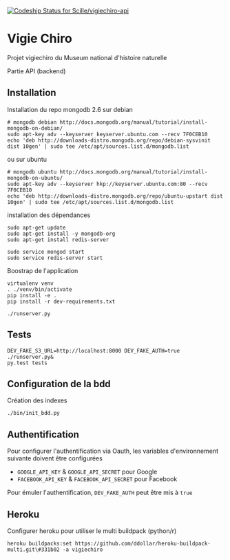 [ ![Codeship Status for Scille/vigiechiro-api](https://codeship.com/projects/87dc08b0-669d-0132-08ef-6acde1e9bce1/status?branch=master)](https://codeship.com/projects/52883)
# Vigie Chiro #

Projet vigiechiro du Museum national d'histoire naturelle

Partie API (backend)


## Installation

Installation du repo mongodb 2.6 sur debian
```
# mongodb debian http://docs.mongodb.org/manual/tutorial/install-mongodb-on-debian/
sudo apt-key adv --keyserver keyserver.ubuntu.com --recv 7F0CEB10
echo 'deb http://downloads-distro.mongodb.org/repo/debian-sysvinit dist 10gen' | sudo tee /etc/apt/sources.list.d/mongodb.list
```
ou sur ubuntu
```
# mongodb ubuntu http://docs.mongodb.org/manual/tutorial/install-mongodb-on-ubuntu/
sudo apt-key adv --keyserver hkp://keyserver.ubuntu.com:80 --recv 7F0CEB10
echo 'deb http://downloads-distro.mongodb.org/repo/ubuntu-upstart dist 10gen' | sudo tee /etc/apt/sources.list.d/mongodb.list
```

installation des dépendances
```
sudo apt-get update
sudo apt-get install -y mongodb-org
sudo apt-get install redis-server

sudo service mongod start
sudo service redis-server start
```

Boostrap de l'application
```
virtualenv venv
. ./venv/bin/activate
pip install -e .
pip install -r dev-requirements.txt

./runserver.py
```


## Tests

```
DEV_FAKE_S3_URL=http://localhost:8000 DEV_FAKE_AUTH=true ./runserver.py&
py.test tests
```


## Configuration de la bdd

Création des indexes
```
./bin/init_bdd.py
```


## Authentification

Pour configurer l'authentification via Oauth, les variables d'environnement suivante doivent être configurées
 - `GOOGLE_API_KEY` & `GOOGLE_API_SECRET` pour Google
 - `FACEBOOK_API_KEY` & `FACEBOOK_API_SECRET` pour Facebook

Pour émuler l'authentification, `DEV_FAKE_AUTH` peut être mis à `true`


## Heroku

Configurer heroku pour utiliser le multi buildpack (python/r)

```
heroku buildpacks:set https://github.com/ddollar/heroku-buildpack-multi.git\#331b02 -a vigiechiro
```
